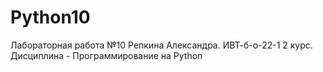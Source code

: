 # Python10
Лабораторная работа №10 Репкина Александра. ИВТ-б-о-22-1 2 курс. Дисциплина - Программирование на Python
